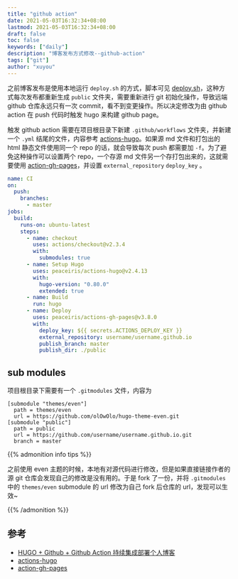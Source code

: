 ```yaml
---
title: "github action"
date: 2021-05-03T16:32:34+08:00
lastmod: 2021-05-03T16:32:34+08:00
draft: false
toc: false
keywords: ["daily"]
description: "博客发布方式修改--github-action"
tags: ["git"]
author: "xuyou"
---
```


之前博客发布是使用本地运行 `deploy.sh` 的方式，脚本可见 [deploy.sh](../4-deploy)，这种方式每次发布都重新生成 `public` 文件夹，需要重新进行 git 初始化操作，导致远端 github 仓库永远只有一次 commit，看不到变更操作。所以决定修改为由 github action 在 push 代码时触发 hugo 来构建 github page。

触发 github action 需要在项目根目录下新建 `.github/workflows` 文件夹，并新建一个 `.yml` 结尾的文件，内容参考 [actions-hugo](https://github.com/peaceiris/actions-hugo)。如果源 md 文件和打包出的 html 静态文件使用同一个 repo 的话，就会导致每次 push 都需要加 `-f`。为了避免这种操作可以设置两个 repo，一个存源 md 文件另一个存打包出来的，这就需要使用 [action-gh-pages](https://github.com/peaceiris/actions-gh-pages)，并设置 `external_repository` `deploy_key` 。

```yml
name: CI
on:
  push:
    branches:
      - master
jobs:
  build:
    runs-on: ubuntu-latest
    steps:
      - name: checkout
        uses: actions/checkout@v2.3.4
        with:
          submodules: true
      - name: Setup Hugo
        uses: peaceiris/actions-hugo@v2.4.13
        with:
          hugo-version: "0.80.0"
          extended: true
      - name: Build
        run: hugo
      - name: Deploy
        uses: peaceiris/actions-gh-pages@v3.8.0
        with:
          deploy_key: ${{ secrets.ACTIONS_DEPLOY_KEY }}
          external_repository: username/username.github.io
          publish_branch: master
          publish_dir: ./public
```

## sub modules

项目根目录下需要有一个 `.gitmodules` 文件，内容为

```
[submodule "themes/even"]
  path = themes/even
  url = https://github.com/olOwOlo/hugo-theme-even.git
[submodule "public"]
  path = public
  url = https://github.com/username/username.github.io.git
  branch = master
```

{{% admonition info tips %}}

之前使用 even 主题的时候，本地有对源代码进行修改，但是如果直接链接作者的源 git 仓库会发现自己的修改是没有用的。于是 fork 了一份，并将 `.gitmodules` 中的 `themes/even` submodule 的 url 修改为自己 fork 后仓库的 url，发现可以生效~

{{% /admonition %}}

## 参考

- [HUGO + Github + Github Action 持续集成部署个人博客](https://blog.csdn.net/weixin_41263449/article/details/107584336)
- [actions-hugo](https://github.com/peaceiris/actions-hugo)
- [action-gh-pages](https://github.com/peaceiris/actions-gh-pages)
